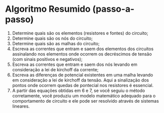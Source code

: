 # Algoritmo Resumido (passo-a-passo) 

1. Determine quais são os elementos (resistores e fontes) do circuito;
2. Determine quais são os nós do circuito;
3. Determine quais são as malhas do circuito;
4. Escreva as correntes que entram e saem dos elementos dos circuitos assinalando nos elementos onde ocorrem os decréscimos de tensão (com sinais positivos e negativos);
5. Escreva as correntes que entram e saem dos nós levando em consideração a lei de kirchoff da corrente;
6. Escreva as diferenças de potencial existentes em uma malha levando em consideração a lei de kirchoff da tensão. Aqui a sinalização dos pontos onde ocorrem quedas de pontecial nos resistores é essencial.
7. A partir das equações obtidas em 6 e 7, se você seguiu o método corretamente, você produziu um modelo matemático adequado para o comportamento de circuito e ele pode ser resolvido através de sistemas lineares.
